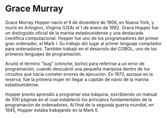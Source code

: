 # Grace Murray

Grace Murray Hopper nació el 9 de diciembre de 1906, en Nueva York, y murió en Arlington, Virginia (USA) el 1 de enero de 1992. Grace Hopper fue un distinguido oficial de la marina estadounidense y una destacada científica computacional. Hopper fue uno de los programadores del primer gran ordenador, el Mark I. Su trabajo dió lugar al primer lenguaje compilador para ordenadores. También trabajó en el desarrolo del COBOL, uno de los primeros lenguajes de programación.

Acuñó el término "bug" (chinche, bicho) para referirse a un error de programación, cuando descubrió una pequeña mariposa dentro de los circuitos que hacía cometer errores de ejecución. En 1973, aunque en la reserva, fue la primera mujer en llegar a capitán de navío de la marina estadounidense.

Hopper pronto aprendió a programar esa máquina, escribiendo un manual de 500 páginas en el cual estableció los principios fundamentales de la programación de ordenadores. Al final de la segunda guerra mundial, en 1945, Hopper estaba trabajando en la Mark II.

